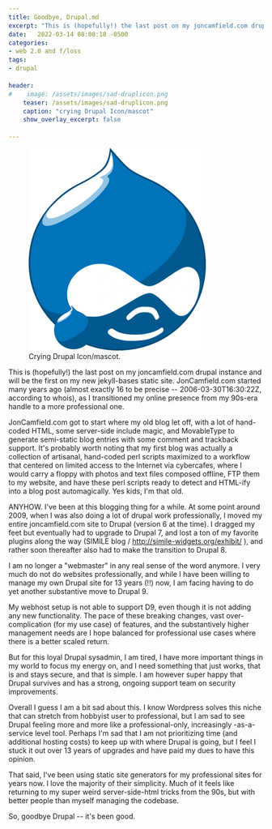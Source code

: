 ```yaml
---
title: Goodbye, Drupal.md
excerpt: "This is (hopefully!) the last post on my joncamfield.com drupal instance and will be the first on my new jekyll-bases static site."
date:   2022-03-14 08:08:18 -0500
categories:
- web 2.0 and f/loss
tags:
- drupal

header:
#    image: /assets/images/sad-druplicon.png
    teaser: /assets/images/sad-druplicon.png
    caption: "crying Drupal Icon/mascot"
    show_overlay_excerpt: false

---
```

<figure>
    <a href="/assets/images/sad-druplicon.png"><img src="/assets/images/sad-druplicon.png"></a>
    <figcaption>Crying Drupal Icon/mascot.</figcaption>
</figure>

This is (hopefully!) the last post on my joncamfield.com drupal instance and will be the first on my new jekyll-bases static site. JonCamfield.com started many years ago (almost exactly 16 to be precise -- 2006-03-30T16:30:22Z, according to whois), as I transitioned my online presence from my 90s-era handle to a more professional one.


JonCamfield.com got to start where my old blog let off, with a lot of hand-coded HTML, some server-side include magic, and MovableType to generate semi-static blog entries with some comment and trackback support. It's probably worth noting that my first blog was actually a collection of artisanal, hand-coded perl scripts maximized to a workflow that centered on limited access to the Internet via cybercafes, where I would carry a floppy with photos and text files composed offline, FTP them to my website, and have these perl scripts ready to detect and HTML-ify into a blog post automagically. Yes kids, I'm that old.

ANYHOW. I've been at this blogging thing for a while.  At some point around 2009, when I was also doing a lot of drupal work professionally, I moved my entire joncamfield.com site to Drupal (version 6  at the time). I dragged my feet but eventually had to upgrade to Drupal 7, and lost a ton of my favorite plugins along the way (SIMILE blog / http://simile-widgets.org/exhibit/ ), and rather soon thereafter also had to make the transition to Drupal 8.

I am no longer a "webmaster" in any real sense of the word anymore. I very much do not do websites professionally, and while I have been willing to manage my own Drupal site for 13 years (!!) now, I am facing having to do yet another substantive move to Drupal 9.

My webhost setup is not able to support D9, even though it is not adding any new functionality. The pace of these breaking changes, vast over-complication (for my use case) of features, and the substantively higher management needs are I hope balanced for professional use cases where there is a better scaled return.

But for this loyal Drupal sysadmin, I am tired, I have more important things in my world to focus my energy on, and I need something that just works, that is and stays secure, and that is simple. I am however super happy that Drupal survives and has a strong, ongoing support team on security improvements.

Overall I guess I am a bit sad about this. I know Wordpress solves this niche that can stretch from hobbyist user to professional, but I am sad to see Drupal feeling more and more like a professional-only, increasingly -as-a-service level tool.  Perhaps I'm sad that I am not prioritizing time (and additional hosting costs) to keep up with where Drupal is going, but I feel I stuck it out over 13 years of upgrades and have paid my dues to have this opinion.

That said, I've been using static site generators for my professional sites for years now. I love the majority of their simplicity.  Much of it feels like returning to my super weird server-side-html tricks from the 90s, but with better people than myself managing the codebase.

So, goodbye Drupal -- it's been good.
